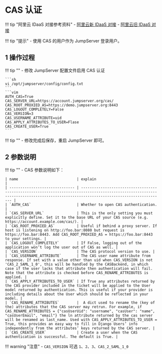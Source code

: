 # CAS 认证
!!! tip "阿里云 IDaaS 对接参考资料"
    - [阿里云新 IDaaS 对接](https://help.aliyun.com/document_detail/409903.html)
    - [阿里云旧 IDaaS 对接](https://help.aliyun.com/document_detail/271783.html)

!!! tip "提示"
    - 使用 CAS 的用户作为 JumpServer 登录用户。

## 1 操作过程
!!! tip ""
    - 修改 JumpServer 配置文件启用 CAS 认证

    ```sh
    vi /opt/jumpserver/config/config.txt
    ```
    ```vim
    AUTH_CAS=True
    CAS_SERVER_URL=https://account.jumpserver.org/cas/
    CAS_ROOT_PROXIED_AS=https://demo.jumpserver.org:8443
    CAS_LOGOUT_COMPLETELY=False
    CAS_VERSION=3
    CAS_USERNAME_ATTRIBUTE=uid
    CAS_APPLY_ATTRIBUTES_TO_USER=Flase
    CAS_CREATE_USER=True
    ```
!!! tip ""
    - 修改完成后保存，重启 JumpServer 即可。

## 2 参数说明
!!! tip ""
    - CAS 参数说明如下：

    | name                           | explain                                                                                                                                                                            |
    | ------------------------------ | ---------------------------------------------------------------------------------------------------------------------------------------------------------------------------------- |
    | `AUTH_CAS`                     | Whether to open CAS authentication. |
    | `CAS_SERVER_URL`               | This is the only setting you must explicitly define. Set it to the base URL of your CAS source (e.g. https://account.example.com/cas/). |
    | `CAS_ROOT_PROXIED_AS`          | Useful if behind a proxy server. If host is listening on http://foo.bar:8080 but request is https://foo.bar:8443. Add CAS_ROOT_PROXIED_AS = https://foo.bar:8443 to your settings. |
    | `CAS_LOGOUT_COMPLETELY`        | If False, logging out of the application won’t log the user out of CAS as well. |
    | `CAS_VERSION`                  | The CAS protocol version to use. |
    | `CAS_USERNAME_ATTRIBUTE`       | The CAS user name attribute from response. If set with a value other than uid when CAS_VERSION is not 'CAS_2_SAML_1_0', this will be handled by the CASBackend, in which case if the user lacks that attribute then authentication will fail. Note that the attribute is checked before CAS_RENAME_ATTRIBUTES is applied. |
    | `CAS_APPLY_ATTRIBUTES_TO_USER` | If True any attributes returned by the CAS provider included in the ticket will be applied to the User model returned by authentication. This is useful if your provider is including details about the User which should be reflected in your model. |
    | `CAS_RENAME_ATTRIBUTES`        | 	A dict used to rename the (key of the) attributes that the CAS server may retrun. For example, if CAS_RENAME_ATTRIBUTES = {"casUserUid": "username", "casUser": "name", "casUserEmail", "email"} the ln attribute returned by the cas server will be renamed as last_name. Used with CAS_APPLY_ATTRIBUTES_TO_USER = True, this provides an easy way to fill in Django Users’ info independently from the attributes’ keys returned by the CAS server. |
    | `CAS_CREATE_USER`              | Create a user when the CAS authentication is successful. The default is True. |


!!! warning "注意"
    - `CAS_VERSION` 可选 `1`、`2`、`3`、`CAS_2_SAML_1_0`
